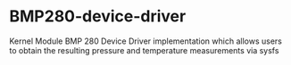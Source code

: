 # BMP280-device-driver
Kernel Module BMP 280 Device Driver implementation which allows users to obtain the resulting pressure and temperature measurements via sysfs
